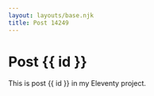 ```yaml
---
layout: layouts/base.njk
title: Post 14249
---
```


# Post {{ id }}

This is post {{ id }} in my Eleventy project.
